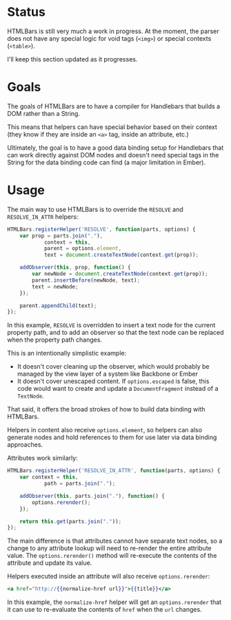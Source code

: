 # Status

HTMLBars is still very much a work in progress. At the moment,
the parser does not have any special logic for void tags (`<img>`)
or special contexts (`<table>`).

I'll keep this section updated as it progresses.

# Goals

The goals of HTMLBars are to have a compiler for Handlebars that
builds a DOM rather than a String.

This means that helpers can have special behavior based on their
context (they know if they are inside an `<a>` tag, inside an
attribute, etc.)

Ultimately, the goal is to have a good data binding setup for
Handlebars that can work directly against DOM nodes and doesn't
need special tags in the String for the data binding code can
find (a major limitation in Ember).

# Usage

The main way to use HTMLBars is to override the `RESOLVE` and
`RESOLVE_IN_ATTR` helpers:

```javascript
HTMLBars.registerHelper('RESOLVE', function(parts, options) {
	var prop = parts.join("."),
			context = this,
			parent = options.element,
			text = document.createTextNode(context.get(prop));

	addObserver(this, prop, function() {
		var newNode = document.createTextNode(context.get(prop));
		parent.insertBefore(newNode, text);
		text = newNode;
	});

	parent.appendChild(text);
});
```

In this example, `RESOLVE` is overridden to insert a text node
for the current property path, and to add an observer so that
the text node can be replaced when the property path changes.

This is an intentionally simplistic example:

* It doesn't cover cleaning up the observer, which would probably
  be managed by the view layer of a system like Backbone or Ember
* It doesn't cover unescaped content. If `options.escaped` is
  false, this code would want to create and update a
	`DocumentFragment` instead of a `TextNode`.

That said, it offers the broad strokes of how to build data binding
with HTMLBars.

Helpers in content also receive `options.element`, so helpers can
also generate nodes and hold references to them for use later via
data binding approaches.

Attributes work similarly:

```javascript
HTMLBars.registerHelper('RESOLVE_IN_ATTR', function(parts, options) {
	var context = this,
			path = parts.join(".");

	addObserver(this, parts.join("."), function() {
		options.rerender();
	});

	return this.get(parts.join("."));
});
```

The main difference is that attributes cannot have separate
text nodes, so a change to any attribute lookup will need to
re-render the entire attribute value. The `options.rerender()`
method will re-execute the contents of the attribute and
update its value.

Helpers executed inside an attribute will also receive
`options.rerender`:

```handlebars
<a href="http://{{normalize-href url}}">{{title}}</a>
```

In this example, the `normalize-href` helper will get an
`options.rerender` that it can use to re-evaluate the
contents of `href` when the `url` changes.